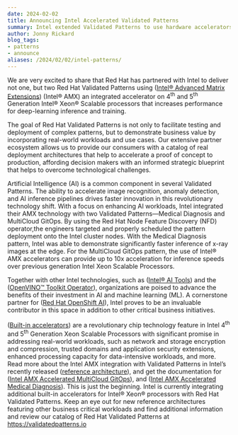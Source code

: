 ```yaml
---
date: 2024-02-02
title: Announcing Intel Accelerated Validated Patterns
summary: Intel extended Validated Patterns to use hardware accelerators for AI workloads
author: Jonny Rickard
blog_tags:
- patterns
- announce
aliases: /2024/02/02/intel-patterns/
---
```


We are very excited to share that Red Hat has partnered with Intel to deliver not one, but two Red Hat Validated Patterns using ([Intel® Advanced Matrix Extensions](https://www.intel.com/content/www/us/en/products/docs/accelerator-engines/advanced-matrix-extensions/overview.html)) (Intel® AMX) an integrated accelerator on 4<sup>th</sup> and 5<sup>th</sup> Generation Intel® Xeon® Scalable processors that increases performance for deep-learning inference and training.

The goal of Red Hat Validated Patterns is not only to facilitate testing and deployment of complex patterns, but to demonstrate business value by incorporating real-world workloads and use cases. Our extensive partner ecosystem allows us to provide our consumers with a catalog of real deployment architectures that help to accelerate a proof of concept to production, affording decision makers with an informed strategic blueprint that helps to overcome technological challenges.

Artificial Intelligence (AI) is a common component in several Validated Patterns. The ability to accelerate image recognition, anomaly detection, and AI inference pipelines drives faster innovation in this revolutionary technology shift. With a focus on enhancing AI workloads, Intel integrated their AMX technology with two Validated Patterns—Medical Diagnosis and MultiCloud GitOps. By using the Red Hat Node Feature Discovery (NFD) operator,the engineers targeted and properly scheduled the pattern deployment onto the Intel cluster nodes. With the Medical Diagnosis pattern, Intel was able to demonstrate significantly faster inference of x-ray images at the edge. For the MultiCloud GitOps pattern, the use of Intel® AMX accelerators can provide up to 10x acceleration for inference speeds over previous generation Intel Xeon Scalable Processors.

Together with other Intel technologies, such as ([Intel® AI Tools](https://www.intel.com/content/www/us/en/developer/tools/oneapi/ai-analytics-toolkit.html#gs.5y4ujw)) and the ([OpenVINO™ Toolkit Operator](https://catalog.redhat.com/software/container-stacks/detail/60649a56209af65d24b7ca9e)), organizations are poised to advance the benefits of their investment in AI and machine learning (ML). A cornerstone partner for ([Red Hat OpenShift AI](https://www.redhat.com/en/technologies/cloud-computing/openshift/openshift-ai)), Intel proves to be an invaluable contributor in this space in addition to other critical business initiatives. 

([Built-in accelerators](https://www.intel.com/content/www/us/en/now/xeon-accelerated/accelerators.html)) are a revolutionary chip technology feature in Intel 4<sup>th</sup> and 5<sup>th</sup> Generation Xeon Scalable Processors with significant promise in addressing real-world workloads, such as network and storage encryption and compression, trusted domains and application security extensions, enhanced processing capacity for data-intensive workloads, and more. Read more about the Intel AMX integration with Validated Patterns in Intel’s recently released ([reference architecture](https://www.intel.com/content/www/us/en/content-details/812552/accelerate-ai-applications-and-workflows-with-red-hat-openshift-4-14-on-4th-gen-intel-xeon-scalable-processors-solutions-reference-architecture.html)), and get the documentation for ([Intel AMX Accelerated MultiCloud GitOps](https://validatedpatterns.io/patterns/multicloud-gitops-amx/)), and ([Intel AMX Accelerated Medical Diagnosis](https://validatedpatterns.io/patterns/medical-diagnosis-amx/)). This is just the beginning. Intel is currently integrating additional built-in accelerators for Intel® Xeon® processors with Red Hat Validated Patterns. Keep an eye out for new reference architectures featuring other business critical workloads and find additional information and review our catalog of Red Hat Validated Patterns at https://validatedpatterns.io 



